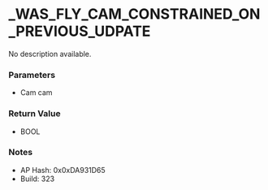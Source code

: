 # _WAS_FLY_CAM_CONSTRAINED_ON_PREVIOUS_UDPATE

No description available.

### Parameters
* Cam cam

### Return Value
* BOOL

### Notes
* AP Hash: 0x0xDA931D65
* Build: 323


